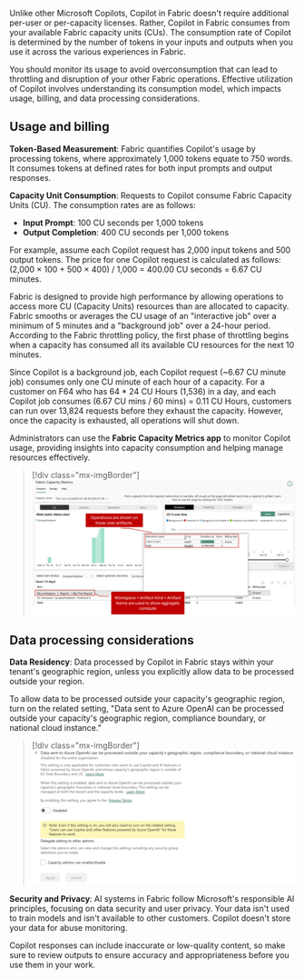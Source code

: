 Unlike other Microsoft Copilots, Copilot in Fabric doesn't require additional per-user or per-capacity licenses. Rather, Copilot in Fabric consumes from your available Fabric capacity units (CUs). The consumption rate of Copilot is determined by the number of tokens in your inputs and outputs when you use it across the various experiences in Fabric.

You should monitor its usage to avoid overconsumption that can lead to throttling and disruption of your other Fabric operations. Effective utilization of Copilot involves understanding its consumption model, which impacts usage, billing, and data processing considerations.

## Usage and billing

**Token-Based Measurement**: Fabric quantifies Copilot's usage by processing tokens, where approximately 1,000 tokens equate to 750 words. It consumes tokens at defined rates for both input prompts and output responses.

**Capacity Unit Consumption**: Requests to Copilot consume Fabric Capacity Units (CU). The consumption rates are as follows:

- **Input Prompt**: 100 CU seconds per 1,000 tokens
- **Output Completion**: 400 CU seconds per 1,000 tokens

For example, assume each Copilot request has 2,000 input tokens and 500 output tokens. The price for one Copilot request is calculated as follows: (2,000 × 100 + 500 × 400) / 1,000 = 400.00 CU seconds = 6.67 CU minutes.

Fabric is designed to provide high performance by allowing operations to access more CU (Capacity Units) resources than are allocated to capacity. Fabric smooths or averages the CU usage of an "interactive job" over a minimum of 5 minutes and a "background job" over a 24-hour period. According to the Fabric throttling policy, the first phase of throttling begins when a capacity has consumed all its available CU resources for the next 10 minutes.

Since Copilot is a background job, each Copilot request (~6.67 CU minute job) consumes only one CU minute of each hour of a capacity. For a customer on F64 who has 64 * 24 CU Hours (1,536) in a day, and each Copilot job consumes (6.67 CU mins / 60 mins) = 0.11 CU Hours, customers can run over 13,824 requests before they exhaust the capacity. However, once the capacity is exhausted, all operations will shut down.

Administrators can use the **Fabric Capacity Metrics app** to monitor Copilot usage, providing insights into capacity consumption and helping manage resources effectively.

> [!div class="mx-imgBorder"]
> [![Screenshot of Fabric Capacity Metrics app.](../media/capacity-metrics-app.png)](../media/capacity-metrics-app.png#lightbox)

## Data processing considerations

**Data Residency**: Data processed by Copilot in Fabric stays within your tenant's geographic region, unless you explicitly allow data to be processed outside your region.

To allow data to be processed outside your capacity's geographic region, turn on the related setting, "Data sent to Azure OpenAI can be processed outside your capacity's geographic region, compliance boundary, or national cloud instance."

> [!div class="mx-imgBorder"]
> [![Screenshot of Fabric Admin settings where data sent to Azure OpenAI can be processed outside your capacity's geographic region, compliance boundary, or national cloud instance.](../media/copilot-outside-region.png)](../media/copilot-outside-region.png#lightbox)

**Security and Privacy**: AI systems in Fabric follow Microsoft's responsible AI principles, focusing on data security and user privacy. Your data isn't used to train models and isn't available to other customers. Copilot doesn't store your data for abuse monitoring.

Copilot responses can include inaccurate or low-quality content, so make sure to review outputs to ensure accuracy and appropriateness before you use them in your work.